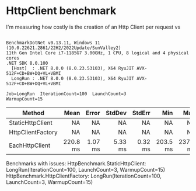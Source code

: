 # HttpClient benchmark

I'm measuring how costly is the creation of an Http Client per request vs 

```

BenchmarkDotNet v0.13.11, Windows 11 (10.0.22621.2861/22H2/2022Update/SunValley2)
11th Gen Intel Core i7-1185G7 3.00GHz, 1 CPU, 8 logical and 4 physical cores
.NET SDK 8.0.100
  [Host]  : .NET 8.0.0 (8.0.23.53103), X64 RyuJIT AVX-512F+CD+BW+DQ+VL+VBMI
  LongRun : .NET 8.0.0 (8.0.23.53103), X64 RyuJIT AVX-512F+CD+BW+DQ+VL+VBMI

Job=LongRun  IterationCount=100  LaunchCount=3  
WarmupCount=15  

```
| Method            | Mean     | Error   | StdDev  | StdErr  | Min      | Max      | Op/s  | Allocated |
|------------------ |---------:|--------:|--------:|--------:|---------:|---------:|------:|----------:|
| StaticHttpClient  |       NA |      NA |      NA |      NA |       NA |       NA |    NA |        NA |
| HttpClientFactory |       NA |      NA |      NA |      NA |       NA |       NA |    NA |        NA |
| EachHttpClient    | 220.8 ms | 1.07 ms | 5.33 ms | 0.32 ms | 203.5 ms | 237.6 ms | 4.529 | 131.91 KB |

Benchmarks with issues:
  HttpBenchmark.StaticHttpClient: LongRun(IterationCount=100, LaunchCount=3, WarmupCount=15)
  HttpBenchmark.HttpClientFactory: LongRun(IterationCount=100, LaunchCount=3, WarmupCount=15)
